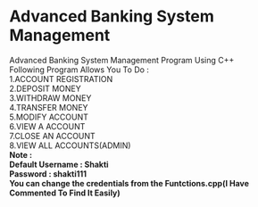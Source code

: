 # Advanced Banking System Management
Advanced Banking System Management Program Using C++<br>
Following Program Allows You To Do :<br>
1.ACCOUNT REGISTRATION<br>
2.DEPOSIT MONEY<br>
3.WITHDRAW MONEY<br>
4.TRANSFER MONEY<br>
5.MODIFY ACCOUNT<br>
6.VIEW A ACCOUNT<br>
7.CLOSE AN ACCOUNT<br>
8.VIEW ALL ACCOUNTS(ADMIN)<br>
<b>Note :<b><br> 
<b>Default Username : Shakti<b><br>
<b>Password : shakti111<b><br>
<b>You can change the credentials from the Funtctions.cpp(I Have Commented To Find It Easily)<b>
